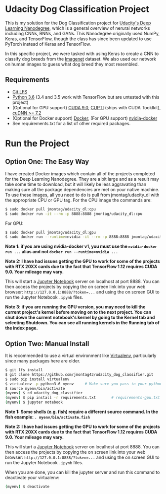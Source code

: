 # Udacity Dog Classification Project

This is my solution for the Dog Classification project for [Udacity's Deep Learning Nanodegree](https://www.udacity.com/course/deep-learning-nanodegree--nd101), which is a general overview of nerural networks including CNNs, RNNs, and GANs. This Nanodegree originally used NumPy, Keras, and TensorFlow, though the class has since been updated to use PyTorch instead of Keras and TensorFlow.

In this specific project, we were tasked with using Keras to create a CNN to classify dog breeds from the [Imagenet](http://image-net.org/index) dataset. We also used our network on human images to guess what dog breed they most resembled.


## Requirements

- [Git LFS](https://git-lfs.github.com/)
- [Python 3.6](https://www.python.org/downloads/release/python-367/) (3.4 and 3.5 work with TensorFlow but are untested with this project)
- (Optional for GPU support) [CUDA 9.0](https://developer.nvidia.com/cuda-zone), [CUPTI](https://docs.nvidia.com/cuda/cupti/) (ships with CUDA Tooklkit), [cuDNN >= 7.2](https://developer.nvidia.com/cudnn)
- (Optional for Docker support) [Docker](https://docs.docker.com/install/), (For GPU support) [nvidia-docker](https://github.com/NVIDIA/nvidia-docker)
- See requirements.txt for a list of other required packages.


# Run the Project
## Option One: The Easy Way

I have created Docker images which contain all of the projects completed for the Deep Learning Nanodegree. They are a bit large and as a result may take some time to download, but it will likely be less aggravating than making sure all the package dependencies are met on your native machine. To use these images, all you need to do is pull from jmontag/udacity_dl with the appropriate CPU or GPU tag. For the CPU image the commands are:
```sh
$ sudo docker pull jmontag/udacity_dl:cpu
$ sudo docker run -it --rm -p 8888:8888 jmontag/udacity_dl:cpu
```

For GPU:
```sh
$ sudo docker pull jmontag/udacity_dl:gpu
$ sudo docker run --runtime=nvidia -it --rm -p 8888:8888 jmontag/udacity_dl:gpu
```
**Note 1: if you are using nvidia-docker v1, you must use the `nvidia-docker run ...` alias and not `docker run --runtime=nvidia ...`**

**Note 2: I have had issues getting the GPU to work for some of the projects with RTX 20XX cards due to the fact that TensorFlow 1.12 requires CUDA 9.0. Your mileage may vary.**

This will start a [Jupyter Notebook](https://jupyter.org/) server on localhost at port 8888. You can then access the projects by copying the on screen link into your web browser: `http://127.0.0.1:8888/?token=...` and using the on screen GUI to run the Jupyter Notebook `.ipynb` files.

**Note 3: if you are running the GPU version, you may need to kill the current project's kernel before moving on to the next project. You can shut down the current notebook's kernel by going to the Kernel tab and selecting Shutdown. You can see all running kernels in the Running tab of the index page.**


## Option Two: Manual Install

It is recommended to use a virtual environment like [Virtualenv](https://virtualenv.pypa.io/en/stable/), particularly since many packages here are older.
```sh
$ git lfs install
$ git clone https://github.com/jmontag43/udacity_dog_classifier.git
$ sudo pip install virtualenv
$ virtualenv -p python3.6 myenv		# Make sure you pass in your python 3.6 interpreter with -p
$ source myenv/bin/activate
(myenv) $ cd udacity_dog_classifier
(myenv) $ pip install -r requirements.txt       # requirements-gpu.txt for gpu; requires above CUDA packages
(myenv) $ jupyter notebook
```
**Note 1: Some shells (e.g. fish) require a different source command. In the fish example: `. myenv/bin/activate.fish`**

**Note 2: I have had issues getting the GPU to work for some of the projects with RTX 20XX cards due to the fact that TensorFlow 1.12 requires CUDA 9.0. Your mileage may vary.**

This will start a [Jupyter Notebook](https://jupyter.org/) server on localhost at port 8888. You can then access the projects by copying the on screen link into your web browser: `http://127.0.0.1:8888/?token=...` and using the on screen GUI to run the Jupyter Notebook `.ipynb` files.

When you are done, you can kill the jupyter server and run this command to deactivate your virtualenv:
```sh
(myenv) $ deactivate
```
